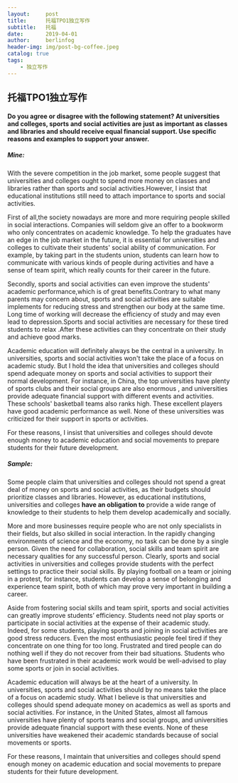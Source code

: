 ```yaml
---
layout:     post
title:      托福TPO1独立写作
subtitle:   托福
date:       2019-04-01
author:     berlinfog
header-img: img/post-bg-coffee.jpeg
catalog: true
tags:
    - 独立写作
---
```


## 托福TPO1独立写作

#### Do you agree or disagree with the following statement? At universities and colleges, sports and social activities are just as important as classes and libraries and should receive equal financial support. Use specific reasons and examples to support your answer. 

##### Mine:

With the severe competition in the job market, some people suggest that universities and colleges ought to spend more money on classes and libraries rather than sports and social activities.However, I insist that educational institutions  still need to attach importance to sports and social activities.

 First of all,the society nowadays are more and more requiring people skilled in social interactions. Companies will seldom give an offer to a bookworm who only concentrates on academic  knowledge. To help the graduates have an edge in the job market in the future, it is essential for universities and  colleges to cultivate their students' social ability of communication.  For example, by taking part in the students union, students can learn how to communicate with various kinds of people during activities and have a sense of team spirit, which really counts for their career in the future.

Secondly, sports and social activities can even improve the students' academic performance,which is of great benefits.Contrary to what many parents may concern about, sports and social activities are suitable implements for reducing stress and  strengthen our body at the same time. Long time of working will decrease the efficiency of study and may even lead to depression.Sports and social activities  are necessary for these tired students to relax .After these activities can they concentrate on their study and achieve good marks.

Academic education will definitely always  be the central in a university. In universities, sports and social activities won't take the place of a focus on academic study. But I hold the idea that 
universities and colleges should spend adequate money on sports and social activities to support their normal development. For instance, in China, the top universities have plenty of sports 
clubs and their social groups are also enormous , and universities provide adequate financial support with different events and activities. These schools' basketball teams also ranks high.  These  excellent players have good academic performance as well. None of these universities was criticized for their support in sports or activities.  

For these reasons, I insist that universities and colleges should devote enough money to academic education and social movements to prepare students for their future development.



##### Sample: 

Some people claim that universities and colleges should not spend a great deal of money on sports 
and social activities, as their budgets should prioritize classes and libraries. However, as educational 
institutions, universities and colleges **have an obligation to** provide a wide range of knowledge to 
their students to help them develop academically and socially.  

More and more businesses require people who are not only specialists in their fields, but also skilled 
in social interaction. In the rapidly changing environments of science and the economy, no task can 
be done by a single person. Given the need for collaboration, social skills and team spirit are 
necessary qualities for any successful person. Clearly, sports and social activities in universities and 
colleges provide students with the perfect settings to practice their social skills. By playing football on a team or joining in a protest, for instance, students can develop a sense of belonging and experience team spirit, both of which may prove very important in building a career.  

Aside from fostering social skills and team spirit, sports and social activities can greatly improve 
students’ efficiency. Students need not play sports or participate in social activities at the expense of their academic study. Indeed, for some students, playing sports and joining in social activities are 
good stress reducers. Even the most enthusiastic people feel tired if they concentrate on one thing 
for too long. Frustrated and tired people can do nothing well if they do not recover from their bad 
situations. Students who have been frustrated in their academic work would be well-advised to play 
some sports or join in social activities.  

Academic education will always be at the heart of a university. In universities, sports and social 
activities should by no means take the place of a focus on academic study. What I believe is that 
universities and colleges should spend adequate money on academics as well as sports and social activities. For instance, in the United States, almost all famous universities have plenty of sports 
teams and social groups, and universities provide adequate financial support with these events. None of these universities have weakened their academic standards because of social movements or 
sports.  

For these reasons, I maintain that universities and colleges should spend enough money on academic education and social movements to prepare students for their future development.